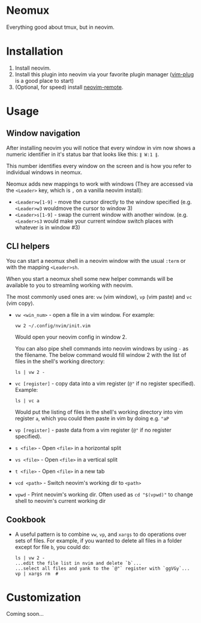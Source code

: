 # Neomux

Everything good about tmux, but in neovim.

# Installation

1. Install neovim. 
2. Install this plugin into neovim via your favorite plugin manager
   ([vim-plug][vim-plug] is a good place to start)
3. (Optional, for speed) install [neovim-remote][neovim-remote].


# Usage

## Window navigation

After installing neovim you will notice that every window in vim now shows a numeric
identifier in it's status bar that looks like this: `∥ W:1 ∥`.

This number identifies every window on the screen and is how you refer to
individual windows in neomux.

Neomux adds new mappings to work with windows (They are accessed via the 
`<Leader>` key, which is `,` on a vanilla neovim install):

- `<Leader>w[1-9]` - move the cursor directly to the window specified (e.g.
  `<Leader>w3` wouldmove the cursor to window 3)
- `<Leader>s[1-9]` - swap the current window with another window. (e.g. `<Leader>s3` would make your current window switch places with whatever is in window #3)

## CLI helpers

You can start a neomux shell in a neovim window with the usual `:term` or with the
mapping `<Leader>sh`.

When you start a neomux shell some new helper commands will be available to you to streamling
working with neovim.

The most commonly used ones are: `vw` (vim window), `vp` (vim paste) and `vc` (vim copy).


- `vw <win_num>` - open a file in a vim window. For example:

  ``` 
  vw 2 ~/.config/nvim/init.vim 
  ```

  Would open your neovim config in window 2.

  You can also pipe shell commands into neovim windows by using `-` as the
  filename. The below command would fill window 2 with the list of files in the
  shell's working directory:

  ``` 
  ls | vw 2 -
  ```
- `vc [register]` - copy data into a vim register (`@"` if no register specified). Example:

  ``` 
  ls | vc a
  ```

  Would put the listing of files in the shell's working directory into vim register `a`, 
  which you could then paste in vim by doing e.g. `"aP`

- `vp [register]` - paste data from a vim register (`@"` if no register specified).
- `s <file>` - Open `<file>` in a horizontal split
- `vs <file>` - Open `<file>` in a vertical split 
- `t <file>` - Open `<file>` in a new tab
- `vcd <path>` - Switch neovim's working dir to `<path>`
- `vpwd` - Print neovim's working dir. Often used as `cd "$(vpwd)"` to change
  shell to neovim's current working dir


## Cookbook

- A useful pattern is to combine `vw`, `vp`, and `xargs` to do
  operations over sets of files. For example, if you wanted to delete all files in a folder 
  except for file `b`, you could do:

  ``` 
  ls | vw 2 -
  ...edit the file list in nvim and delete `b`...
  ...select all files and yank to the `@"` register with `ggVGy`...
  vp | xargs rm  # 
  ```




# Customization

Coming soon...

[vim-plug]: https://github.com/junegunn/vim-plug 
[neovim-remote]: https://github.com/mhinz/neovim-remote

